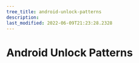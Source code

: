 ```yaml
---
tree_title: android-unlock-patterns
description: 
last_modified: 2022-06-09T21:23:28.2328
---
```


# Android Unlock Patterns
